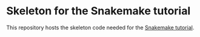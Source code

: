 # Skeleton for the Snakemake tutorial

This repository hosts the skeleton code needed for the [Snakemake tutorial](https://snakemake.readthedocs.io/en/stable/tutorial/tutorial.html).
